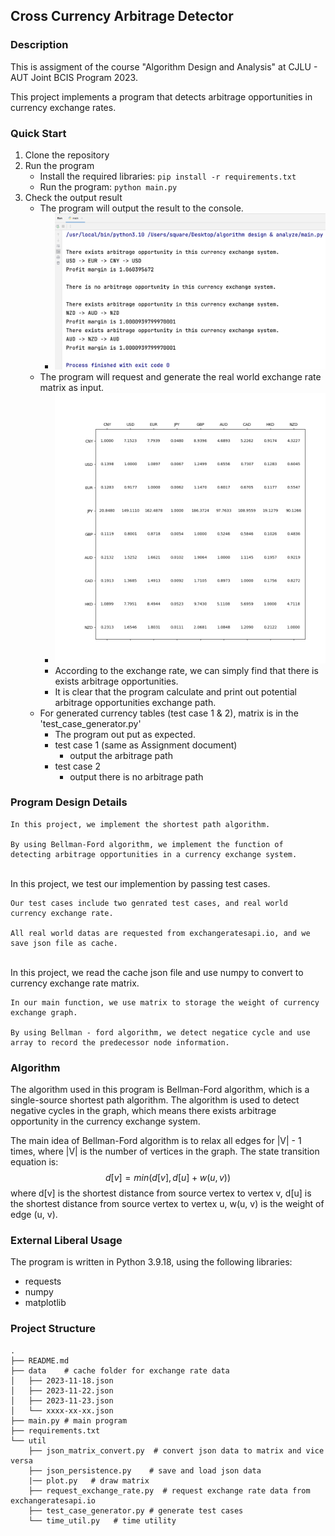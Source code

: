 ## Cross Currency Arbitrage Detector

### Description

This is assigment of the course "Algorithm Design and Analysis" at CJLU - AUT Joint BCIS Program 2023.

This project implements a program that detects arbitrage opportunities in currency exchange rates.

### Quick Start

1. Clone the repository
2. Run the program
    - Install the required libraries:
      ```pip install -r requirements.txt```
    - Run the program:
      ```python main.py```
3. Check the output result
    - The program will output the result to the console.
      - ![img.png](imgs/img.png)
    - The program will request and generate the real world exchange rate matrix as input.
      - ![matrix.png](matrix.png)
      - According to the exchange rate, we can simply find that there is exists arbitrage opportunities.
      - It is clear that the program calculate and print out potential arbitrage opportunities exchange path.
    - For generated currency tables (test case 1 & 2), matrix is in the 'test_case_generator.py'
      - The program out put as expected.
      - test case 1 (same as Assignment document)
        - output the arbitrage path
      - test case 2
        - output there is no arbitrage path

### Program Design Details

    In this project, we implement the shortest path algorithm.
    
    By using Bellman-Ford algorithm, we implement the function of detecting arbitrage opportunities in a currency exchange system.


​    
    In this project, we test our implemention by passing test cases.
    
    Our test cases include two genrated test cases, and real world currency exchange rate.
    
    All real world datas are requested from exchangeratesapi.io, and we save json file as cache.


​    
    In this project, we read the cache json file and use numpy to convert to currency exchange rate matrix.
    
    In our main function, we use matrix to storage the weight of currency exchange graph.
    
    By using Bellman - ford algorithm, we detect negatice cycle and use array to record the predecessor node information.

### Algorithm

The algorithm used in this program is Bellman-Ford algorithm, which is a single-source shortest path algorithm.
The algorithm is used to detect negative cycles in the graph, which means there exists arbitrage opportunity in the
currency exchange system.

The main idea of Bellman-Ford algorithm is to relax all edges for |V| - 1 times, where |V| is the number of vertices in
the graph.
The state transition equation is:
$$
d[v] = min(d[v], d[u] + w(u, v))
$$
where d[v] is the shortest distance from source vertex to vertex v, d[u] is the shortest distance from source vertex to
vertex u, w(u, v) is the weight of edge (u, v).        

### External Liberal Usage

The program is written in Python 3.9.18, using the following libraries:

- requests
- numpy
- matplotlib

### Project Structure

```
.
├── README.md
├── data    # cache folder for exchange rate data
│   ├── 2023-11-18.json
│   ├── 2023-11-22.json
│   ├── 2023-11-23.json
│   └── xxxx-xx-xx.json
├── main.py # main program
├── requirements.txt
└── util
    ├── json_matrix_convert.py  # convert json data to matrix and vice versa
    ├── json_persistence.py    # save and load json data
    |── plot.py   # draw matrix
    ├── request_exchange_rate.py  # request exchange rate data from exchangeratesapi.io
    ├── test_case_generator.py # generate test cases
    └── time_util.py   # time utility
```